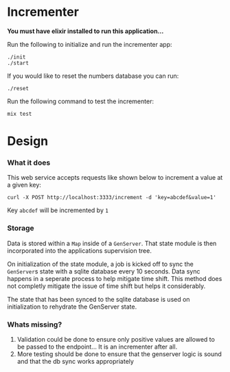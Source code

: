 # Incrementer
**You must have elixir installed to run this application...**

Run the following to initialize and run the incrementer app:
```
./init
./start
```

If you would like to reset the numbers database you can run:
```
./reset
```

Run the following command to test the incrementer:
```
mix test
```

# Design

### What it does
This web service accepts requests like shown below to increment a value at a given key:
```
curl -X POST http://localhost:3333/increment -d 'key=abcdef&value=1'
```
Key `abcdef` will be incremented by `1`

### Storage
Data is stored within a `Map` inside of a `GenServer`. That state module is then incorporated into the applications supervision tree.

On initialization of the state module, a job is kicked off to sync the `GenServer`s state with a sqlite database every 10 seconds. Data sync happens in a seperate process to help mitigate time shift. This method does not completly mitigate the issue of time shift but helps it considerably.

The state that has been synced to the sqlite database is used on initialization to rehydrate the GenServer state.

### Whats missing?
1. Validation could be done to ensure only positive values are allowed to be passed to the endpoint... It is an incrementer after all.
2. More testing should be done to ensure that the genserver logic is sound and that the db sync works appropriately